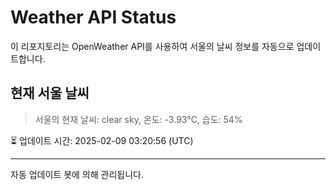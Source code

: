 
# Weather API Status

이 리포지토리는 OpenWeather API를 사용하여 서울의 날씨 정보를 자동으로 업데이트합니다.

## 현재 서울 날씨
> 서울의 현재 날씨: clear sky, 온도: -3.93°C, 습도: 54%

⏳ 업데이트 시간: 2025-02-09 03:20:56 (UTC)

---
자동 업데이트 봇에 의해 관리됩니다.
